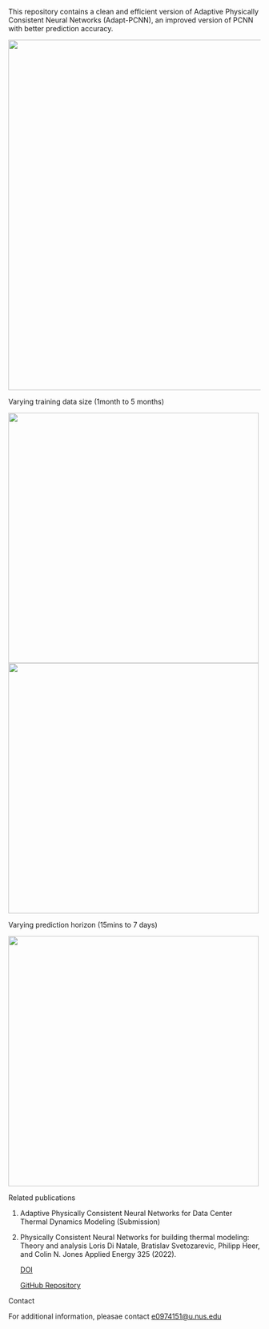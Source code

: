 This repository contains a clean and efficient version of Adaptive Physically Consistent Neural Networks (Adapt-PCNN), an improved version of PCNN with better prediction accuracy.

<img src="https://github.com/ChenD777/Adapt-PCNN/assets/167495481/942b3fae-880f-4402-834e-e45a55aec799" width="700">

Varying training data size (1month to 5 months)

<img src="https://github.com/ChenD777/Adapt-PCNN/assets/167495481/3e239d91-c837-43d4-af69-592abad75744" width="500">

<img src="https://github.com/ChenD777/Adapt-PCNN/assets/167495481/b8ebefc5-9e6b-4413-bf4c-8ee743f4a09c" width="500">

Varying prediction horizon (15mins to 7 days)

<img src="https://github.com/ChenD777/Adapt-PCNN/assets/167495481/87edd97b-22fd-46d9-a32b-7062c360007b" width="500">



Related publications

1. Adaptive Physically Consistent Neural Networks for Data Center Thermal Dynamics Modeling (Submission)

2. Physically Consistent Neural Networks for building thermal modeling: Theory and analysis
   Loris Di Natale, Bratislav Svetozarevic, Philipp Heer, and Colin N. Jones
   Applied Energy 325 (2022). 
   
   [DOI](https://doi.org/10.1016/j.apenergy.2022.119806)
   
   [GitHub Repository](https://github.com/Cemempamoi/pcnn)


Contact

For additional information, pleasae contact e0974151@u.nus.edu
